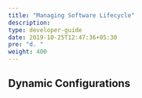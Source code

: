 ```yaml
---
title: "Managing Software Lifecycle"
description:
type: developer-guide
date: 2019-10-25T12:47:36+05:30
pre: "d. "
weight: 400
---
```

## Dynamic Configurations